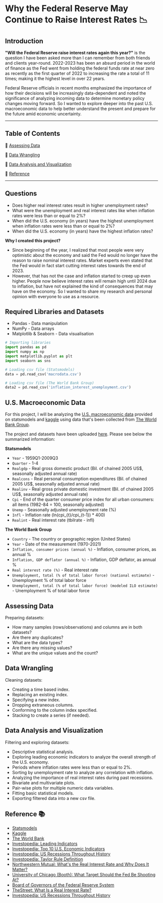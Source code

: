 # Why the Federal Reserve May Continue to Raise Interest Rates :chart_with_downwards_trend:

## Introduction

**"Will the Federal Reserve raise interest rates again this year?"** is the question I have been asked more than I can remember from both friends and clients year-round. 2022-2023 has been an absurd period in the world of finance as the Fed went from holding the federal funds rate at near zero as recently as the first quarter of 2022 to increasing the rate a total of 11 times; making it the highest level in over 22 years.

Federal Reserve officials in recent months emphasized the importance of how their decisions will be increasingly data-dependent and noted the significance of analyzing incoming data to determine monetary policy changes moving forward. So I wanted to explore deeper into the past U.S. macroeconomic data to help better understand the present and prepare for the future amid economic uncertainty. 

***

## Table of Contents

:pushpin: [Assessing Data](#assessing-data)

:pushpin: [Data Wrangling](#data_wranglings)

:pushpin: [Data Analysis and Visualization](#data_analysis_and_visualization)

:pushpin: [Reference](#reference)

***

## Questions

- Does higher real interest rates result in higher unemployment rates?
- What were the unemployment and real interest rates like when inflation rates were less than or equal to 2%?
- When did the U.S. economy (in years) have the highest unemployment when inflation rates were less than or equal to 2%?
- When did the U.S. economy (in years) have the highest inflation rates?

**Why I created this project?**

- Since beginning of the year, I realized that most people were very optimistic about the economy and said the Fed would no longer have the reason to raise nominal interest rates. Market experts even stated that the Fed would in fact start cutting interest rates towards the end of 2023.
- However, that has not the case and inflation started to creep up even higher. People now believe interest rates will remain high until 2024 due to inflation, but have not explained the kind of consequences that may have on the economy. So I wanted to share my research and personal opinion with everyone to use as a resource.

## Required Libraries and Datasets

- Pandas - Data manipulation
- NumPy - Data arrays
- Matplotlib & Seaborn - Data visualisation

```python
# Importing libraries
import pandas as pd
import numpy as np
import matplotlib.pyplot as plt
import seaborn as sns

# Loading csv file (Statsmodels)
data = pd.read_csv('macrodata.csv')

# Loading csv file (The World Bank Group)
data2 = pd.read_csv('inflation_interest_unemployment.csv')
```

## U.S. Macroeconomic Data

For this project, I will be analyzing the [U.S. macroeconomic data](https://www.statsmodels.org/stable/datasets/generated/macrodata.html) provided on statsmodels and [kaggle](https://www.kaggle.com/datasets/prasertk/inflation-interest-and-unemployment-rate) using data that's been collected from [The World Bank Group](https://www.worldbank.org/en/about/legal/terms-of-use-for-datasets).

The project and datasets have been uploaded [here](https://github.com/tylerchg/Personal-Project/tree/main/U.S.%20Macroeconomic%20Data%20Analysis). Please see below the summarized information:

**Statsmodels**
- `Year` - 1959Q1-2009Q3 
- `Quarter` - 1-4
- `Realgdp` - Real gross domestic product (Bil. of chained 2005 US$, seasonally adjusted annual rate)
- `Realcons` - Real personal consumption expenditures (Bil. of chained 2005 US$, seasonally adjusted annual rate)
- `Realinv` - Real gross private domestic investment (Bil. of chained 2005 US$, seasonally adjusted annual rate)
- `Cpi` - End of the quarter consumer price index for all urban consumers: all items (1982-84 = 100, seasonally adjusted)
- `Unemp` - Seasonally adjusted unemployment rate (%)
- `Infl` - Inflation rate (ln(cpi_{t}/cpi_{t-1}) * 400)
- `Realint` - Real interest rate (tbilrate - infl)

**The World Bank Group**
- `Country` - The country or geographic region (United States)
- `Year` - Date of the measurement (1970-2021)
- `Inflation, consumer prices (annual %)` - Inflation, consumer prices, as annual %
- `Inflation, GDP deflator (annual %)` - Inflation, GDP deflator, as annual %
- `Real interest rate (%)` - Real interest rate
- `Unemployment, total (% of total labor force) (national estimate)` - Unemployment % of total labor force
- `Unemployment, total (% of total labor force) (modeled ILO estimate)` - Unemployment % of total labor force


## Assessing Data

Preparing datasets:
- How many samples (rows/observations) and columns are in both datasets?
- Are there any duplicates?
- What are the data types?
- Are there any missing values?
- What are the unique values and the count?

## Data Wrangling

Cleaning datasets:
- Creating a time based index.
- Replacing an existing index.
- Specifying a new index.
- Dropping extraneous columns.
- Conforming to the column index specified.
- Stacking to create a series (if needed).

## Data Analysis and Visualization

Filtering and exploring datasets:
- Descriptive statistical analysis.
- Exploring leading economic indicators to analyze the overall strength of the U.S. economy.
- Periods where inflation rates were less than or equal to 2%.
- Sorting by unemployment rate to analyze any correlation with inflation.
- Analyzing the importance of real interest rates during past recessions.
- Bivariate and multivariate plots.
- Pair-wise plots for multiple numeric data variables.
- Fitting basic statistical models.
- Exporting filtered data into a new csv file.

## Reference :books:

- [Statsmodels](https://www.statsmodels.org/stable/datasets/generated/macrodata.html)
- [Kaggle](https://www.kaggle.com/datasets/prasertk/inflation-interest-and-unemployment-rate)
- [The World Bank](https://www.worldbank.org/en/about/legal/terms-of-use-for-datasets)
- [Investopedia: Leading Indicators](https://www.investopedia.com/terms/l/leadingindicator.asp)
- [Investopedia: Top 10 U.S. Economic Indicators](https://www.investopedia.com/articles/personal-finance/020215/top-ten-us-economic-indicators.asp)
- [Investopedia: US Recessions Throughout History](https://www.investopedia.com/articles/economics/08/past-recessions.asp)
- [Investopedia: Taylor Rule Definition](https://www.investopedia.com/terms/t/taylorsrule.asp)
- [Northwestern Mutual: What's the Real Interest Rate and Why Does It Matter?](https://www.northwesternmutual.com/life-and-money/whats-the-real-interest-rate-and-why-does-it-matter/)
- [University of Chicago (Booth): What Target Should the Fed Be Shooting At?](https://www.chicagobooth.edu/review/what-target-should-fed-be-shooting#:~:text=The%20traditional%20view%20is%20that,are%20rethinking%20this%20conventional%20wisdom.)
- [Board of Governors of the Federal Reserve System](https://www.federalreserve.gov/faqs/economy_14400.htm)
- [TheStreet: What Is a Real Interest Rate?](https://www.thestreet.com/dictionary/r/real-interest-rate)
- [Investopedia: US Recessions Throughout History](https://www.investopedia.com/articles/economics/08/past-recessions.asp)